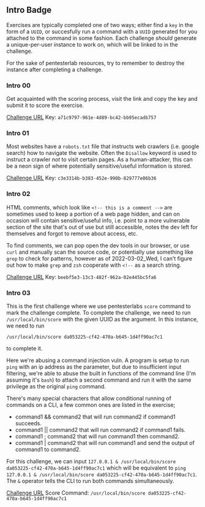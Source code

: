## Intro Badge
Exercises are typically completed one of two ways; either find a `key` in the form of a `UUID`, or succesfully run a command with a `UUID` generated for you attached to the command in some fashion. Each challenge *should* generate a unique-per-user instance to work on, which will be linked to in the challenge.

For the sake of pentesterlab resources, try to remember to destroy the instance after completing a challenge. 

### Intro 00

Get acquainted with the scoring process, visit the link and copy the key and submit it to score the exercise. 

[Challenge URL](https://pentesterlab.com/exercises/intro00/scoring)
Key: `a71c9797-961e-4d89-bc42-bb95ecadb757`

### Intro 01
Most websites have a `robots.txt` file that instructs web crawlers (i.e. google search) how to navigate the website.
Often the `Disallow` keyword is used to instruct a crawler *not* to visit certain pages.
As a human-attacker, this can be a neon sign of where potentially sensitive/useful information is stored.

[Challenge URL](https://pentesterlab.com/exercises/intro01/scoring)
Key: `c3e3314b-b383-452e-990b-829777e06b36`

### Intro 02
HTML comments, which look like `<!-- this is a comment -->` are sometimes used to keep a portion of a web page hidden, and can on occasion will contain sensitive/useful info, i.e. point to a more vulnerable section of the site that's out of use but still accessible, notes the dev left for themselves and forgot to remove about access, etc. 

To find comments, we can pop open the dev tools in our browser, or use `curl` and manually scan the source code, or potentially use something like `grep` to check for patterns, however as of 2022-03-02_Wed, I can't figure out how to make `grep` and `zsh` cooperate with `<!--` as a search string.

[Challenge URL](https://pentesterlab.com/exercises/intro02/scoring)
Key: `beebf5e3-13c3-482f-962a-02e445bc5fa6`

### Intro 03
This is the first challenge where we use pentesterlabs `score` command to mark the challenge complete. To complete the challenge, we need to run `/usr/local/bin/score` with the given UUID as the argument.
In this instance, we need to run 

`/usr/local/bin/score da053225-cf42-470a-b645-1d4ff90ac7c1`

to complete it.

Here we're abusing a command injection vuln.
A program is setup to run `ping` with an ip address as the parameter, but due to insufficient input filtering, we're able to abuse the built in functions of the command line (I'm assuming it's `bash`) to attach a second command and run it with the same privilege as the original `ping` command.

There's many special characters that allow conditional running of commands on a CLI, a few common ones are listed in the exercise;

 - command1 && command2 that will run command2 if command1 succeeds.
 - command1 || command2 that will run command2 if command1 fails.
 - command1 ; command2 that will run command1 then command2.
 - command1 | command2 that will run command1 and send the output of command1 to command2.

For this challenge, we can input `127.0.0.1 & /usr/local/bin/score da053225-cf42-470a-b645-1d4ff90ac7c1` which will be equivalent to `ping 127.0.0.1 & /usr/local/bin/score da053225-cf42-470a-b645-1d4ff90ac7c1`. The `&` operator tells the CLI to run both commands simultaneously. 

[Challenge URL](https://pentesterlab.com/exercises/intro03/scoring)
Score Command: `/usr/local/bin/score da053225-cf42-470a-b645-1d4ff90ac7c1`
